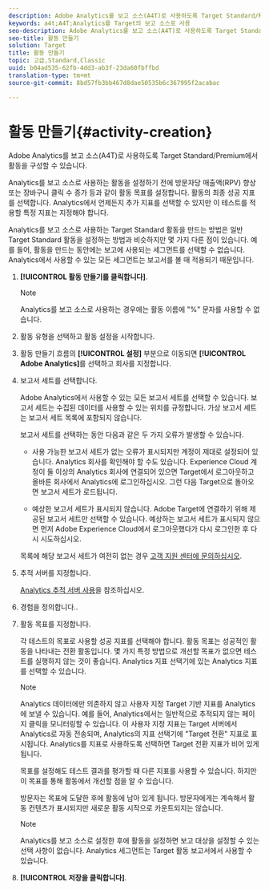 ```yaml
---
description: Adobe Analytics를 보고 소스(A4T)로 사용하도록 Target Standard/Premium에서 활동을 구성할 수 있습니다.
keywords: a4t;A4T;Analytics를 Target의 보고 소스로 사용
seo-description: Adobe Analytics를 보고 소스(A4T)로 사용하도록 Target Standard/Premium에서 활동을 구성할 수 있습니다.
seo-title: 활동 만들기
solution: Target
title: 활동 만들기
topic: 고급,Standard,Classic
uuid: b04ad535-62fb-4dd3-ab3f-23da60fbffbd
translation-type: tm+mt
source-git-commit: 8bd57fb3bb467d8dae50535b6c367995f2acabac

---
```



# 활동 만들기{#activity-creation}

Adobe Analytics를 보고 소스(A4T)로 사용하도록 Target Standard/Premium에서 활동을 구성할 수 있습니다.

Analytics를 보고 소스로 사용하는 활동을 설정하기 전에 방문자당 매출액(RPV) 향상 또는 장바구니 클릭 수 증가 등과 같이 활동 목표를 설정합니다. 활동의 최종 성공 지표를 선택합니다. Analytics에서 언제든지 추가 지표를 선택할 수 있지만 이 테스트를 적용할 특정 지표는 지정해야 합니다.

Analytics를 보고 소스로 사용하는 Target Standard 활동을 만드는 방법은 일반 Target Standard 활동을 설정하는 방법과 비슷하지만 몇 가지 다른 점이 있습니다. 예를 들어, 활동을 만드는 동안에는 보고에 사용되는 세그먼트를 선택할 수 없습니다. Analytics에서 사용할 수 있는 모든 세그먼트는 보고서를 볼 때 적용되기 때문입니다.

1. **[!UICONTROL 활동 만들기를 클릭합니다]**.

   >[!NOTE]
   >
   >Analytics를 보고 소스로 사용하는 경우에는 활동 이름에 "%" 문자를 사용할 수 없습니다.

1. 활동 유형을 선택하고 활동 설정을 시작합니다.
1. 활동 만들기 흐름의 **[!UICONTROL 설정]** 부분으로 이동되면 **[!UICONTROL Adobe Analytics]**&#x200B;를 선택하고 회사를 지정합니다.
1. 보고서 세트를 선택합니다.

   Adobe Analytics에서 사용할 수 있는 모든 보고서 세트를 선택할 수 있습니다. 보고서 세트는 수집된 데이터를 사용할 수 있는 위치를 규정합니다. 가상 보고서 세트는 보고서 세트 목록에 포함되지 않습니다.

   보고서 세트를 선택하는 동안 다음과 같은 두 가지 오류가 발생할 수 있습니다.

   * 사용 가능한 보고서 세트가 없는 오류가 표시되지만 계정이 제대로 설정되어 있습니다.
   Analytics 회사를 확인해야 할 수도 있습니다. Experience Cloud 계정이 둘 이상의 Analytics 회사에 연결되어 있으면 Target에서 로그아웃하고 올바른 회사에서 Analytics에 로그인하십시오. 그런 다음 Target으로 돌아오면 보고서 세트가 로드됩니다.

   * 예상한 보고서 세트가 표시되지 않습니다.
   Adobe Target에 연결하기 위해 제공된 보고서 세트만 선택할 수 있습니다. 예상하는 보고서 세트가 표시되지 않으면 먼저 Adobe Experience Cloud에서 로그아웃했다가 다시 로그인한 후 다시 시도하십시오.

   목록에 해당 보고서 세트가 여전히 없는 경우 [고객 지원 센터에 문의하십시오](../../cmp-resources-and-contact-information.md#reference_ACA3391A00EF467B87930A450050077C).
1. 추적 서버를 지정합니다.

   [Analytics 추적 서버 사용](../../c-integrating-target-with-mac/a4t/analytics-tracking-server.md#task_72077BA7E93C4A65A715A18F32228823)을 참조하십시오.

1. 경험을 정의합니다..
1. 활동 목표를 지정합니다.

   각 테스트의 목표로 사용할 성공 지표를 선택해야 합니다. 활동 목표는 성공적인 활동을 나타내는 전환 활동입니다. 몇 가지 특정 방법으로 개선할 목표가 없으면 테스트를 실행하지 않는 것이 좋습니다. Analytics 지표 선택기에 있는 Analytics 지표를 선택할 수 있습니다.

   >[!NOTE]
   >
   >Analytics 데이터에만 의존하지 않고 사용자 지정 Target 기반 지표를 Analytics에 보낼 수 있습니다. 예를 들어, Analytics에서는 일반적으로 추적되지 않는 페이지 클릭을 모니터링할 수 있습니다. 이 사용자 지정 지표는 Target 서버에서 Analytics로 자동 전송되며, Analytics의 지표 선택기에 "Target 전환" 지표로 표시됩니다. Analytics를 지표로 사용하도록 선택하면 Target 전환 지표가 비어 있게 됩니다.

   목표를 설정해도 테스트 결과를 평가할 때 다른 지표를 사용할 수 있습니다. 하지만 이 목표를 통해 활동에서 개선할 점을 알 수 있습니다.

   방문자는 목표에 도달한 후에 활동에 남아 있게 됩니다. 방문자에게는 계속해서 활동 컨텐츠가 표시되지만 새로운 활동 시작으로 카운트되지는 않습니다.

   >[!NOTE]
   >
   >Analytics를 보고 소스로 설정한 후에 활동을 설정하면 보고 대상을 설정할 수 있는 선택 사항이 없습니다. Analytics 세그먼트는 Target 활동 보고서에서 사용할 수 있습니다.

1. **[!UICONTROL 저장을 클릭합니다]**.

